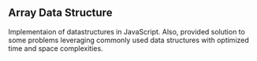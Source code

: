## Array Data Structure

Implementaion of datastructures in JavaScript. Also, provided solution to some problems leveraging commonly used data structures with optimized time and space complexities.
